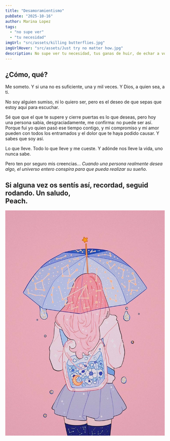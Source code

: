 ```yaml
---
title: "Desamoramientismo"
pubDate: "2025-10-16"
author: Marina Lopez
tags:
  - "no supe ver"
  - "tu necesidad"
imgUrl: "src/assets/killing butterflies.jpg"
imgUrlHover: "src/assets/Just try no matter how.jpg"
description: No supe ver tu necesidad, tus ganas de huir, de echar a volar. La vida es así, y así, te perdí.  
---
```


## ¿Cómo, qué?
Me someto.
Y si una no es suficiente,
una y mil veces.
Y Dios, a quien sea, a ti.  

No soy alguien sumiso, ni lo quiero ser,
pero es el deseo de que sepas
que estoy aquí para escuchar.  

Sé que que el que te supere y cierre puertas es lo que deseas,
pero hoy una persona sabia, desgraciadamente, me confirma: no puede ser así.
Porque fui yo quien pasó ese tiempo contigo,
y mi compromiso y mi amor
pueden con todos los entramados
y el dolor que te haya podido causar.
Y sabes que soy así.   

Lo que lleve.
Todo lo que lleve y me cueste.
Y adónde nos lleve la vida,
uno nunca sabe.  

Pero ten por seguro
mis creencias...
_Cuando una persona realmente desea algo,
el universo entero conspira para que pueda realizar su sueño._    

Si alguna vez os sentís así, recordad, seguid rodando. 
Un saludo,    
          Peach.
---

![Ilustración Peach](src/assets/Peach.jpg)
